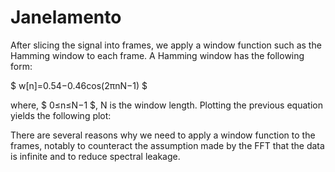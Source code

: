 # Janelamento
After slicing the signal into frames, we apply a window function such as the Hamming window to each frame. A Hamming window has the following form:

$ w[n]=0.54−0.46cos(2πnN−1) $

where, $ 0≤n≤N−1 $, N is the window length. Plotting the previous equation yields the following plot:

There are several reasons why we need to apply a window function to the frames, notably to counteract the assumption made by the FFT that the data is infinite and to reduce spectral leakage.